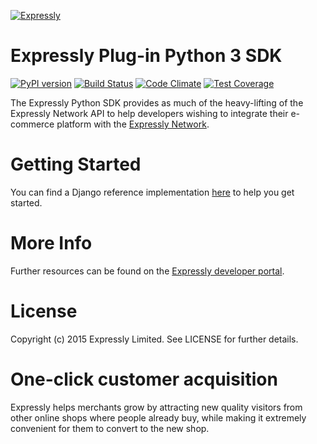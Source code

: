 [![Expressly](https://buyexpressly.com/assets/img/expressly-logo-sm-gray.png)](https://buyexpressly.com)

# Expressly Plug-in Python 3 SDK

[![PyPI version](https://badge.fury.io/py/expressly.svg)](https://badge.fury.io/py/expressly)
[![Build Status](https://api.travis-ci.org/expressly/expressly-plugin-sdk-python3-core.png)](https://travis-ci.org/expressly/expressly-plugin-sdk-python3-core)
[![Code Climate](https://codeclimate.com/github/expressly/expressly-plugin-sdk-python3-core/badges/gpa.svg)](https://codeclimate.com/github/expressly/expressly-plugin-sdk-python3-core)
[![Test Coverage](https://codeclimate.com/github/expressly/expressly-plugin-sdk-python3-core/badges/coverage.svg)](https://codeclimate.com/github/expressly/expressly-plugin-sdk-python3-core/coverage)

The Expressly Python SDK provides as much of the heavy-lifting of the Expressly Network API to help developers wishing to
integrate their e-commerce platform with the [Expressly Network](https://buyexpressly.com).

# Getting Started

You can find a Django reference implementation [here](https://github.com/expressly/expressly-plugin-django-reference-implementation)
to help you get started.

# More Info

Further resources can be found on the [Expressly developer portal](http://developer.buyexpressly.com).

# License

Copyright (c) 2015 Expressly Limited. See LICENSE for further details.

# One-click customer acquisition

Expressly helps merchants grow by attracting new quality visitors from other online shops where people already buy,
while making it extremely convenient for them to convert to the new shop.

